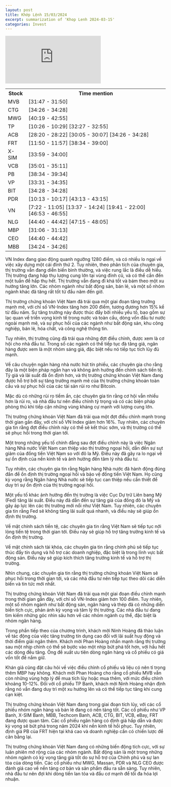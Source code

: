 ```yaml
---
layout: post
title: Khớp Lệnh 15/03/2024
excerpt: summarization of 'Khop Lenh 2024-03-15'
categories: Invest
---
```


<iframe id="player" src="https://www.youtube.com/embed/jU16ZmAnoMA?enablejsapi=1" title="[KHỚP LỆNH 15/03/2024] 2 ĐỈNH?| VTVMoney" frameborder="0" allow="accelerometer; autoplay; clipboard-write; encrypted-media; gyroscope; picture-in-picture; web-share" allowfullscreen></iframe>

<table><tr><th>Stock</th><th>Time mention</th></tr><tr><td scope='row'>MVB</td><td><a onclick='go_to(1907.78)'>[31:47 - 31:50] </a></td></tr><tr><td scope='row'>CTG</td><td><a onclick='go_to(2066.12)'>[34:26 - 34:28] </a></td></tr><tr><td scope='row'>MWG</td><td><a onclick='go_to(2419.44)'>[40:19 - 42:55] </a></td></tr><tr><td scope='row'>TP</td><td><a onclick='go_to(626.26)'>[10:26 - 10:29] </a><a onclick='go_to(1947.84)'>[32:27 - 32:55] </a></td></tr><tr><td scope='row'>ACB</td><td><a onclick='go_to(1700.36)'>[28:20 - 28:22] </a><a onclick='go_to(1805.6)'>[30:05 - 30:07] </a><a onclick='go_to(2066.12)'>[34:26 - 34:28] </a></td></tr><tr><td scope='row'>FRT</td><td><a onclick='go_to(710.64)'>[11:50 - 11:57] </a><a onclick='go_to(2314.16)'>[38:34 - 39:00] </a></td></tr><tr><td scope='row'>X-SIM</td><td><a onclick='go_to(2039.14)'>[33:59 - 34:00] </a></td></tr><tr><td scope='row'>VCB</td><td><a onclick='go_to(2101.24)'>[35:01 - 35:11] </a></td></tr><tr><td scope='row'>PB</td><td><a onclick='go_to(2314.16)'>[38:34 - 39:34] </a></td></tr><tr><td scope='row'>VP</td><td><a onclick='go_to(2011.42)'>[33:31 - 34:35] </a></td></tr><tr><td scope='row'>BIT</td><td><a onclick='go_to(2068.04)'>[34:28 - 34:28] </a></td></tr><tr><td scope='row'>PDR</td><td><a onclick='go_to(613.6)'>[10:13 - 10:17] </a><a onclick='go_to(2593.46)'>[43:13 - 43:15] </a></td></tr><tr><td scope='row'>VN</td><td><a onclick='go_to(442.22)'>[7:22 - 11:05] </a><a onclick='go_to(817.72)'>[13:37 - 14:24] </a><a onclick='go_to(1181.14)'>[19:41 - 22:00] </a><a onclick='go_to(2813.74)'>[46:53 - 46:55] </a></td></tr><tr><td scope='row'>NLG</td><td><a onclick='go_to(2680.1)'>[44:40 - 44:42] </a><a onclick='go_to(2835.7)'>[47:15 - 48:05] </a></td></tr><tr><td scope='row'>MBP</td><td><a onclick='go_to(1866.92)'>[31:06 - 31:13] </a></td></tr><tr><td scope='row'>CEO</td><td><a onclick='go_to(2680.1)'>[44:40 - 44:42] </a></td></tr><tr><td scope='row'>MBB</td><td><a onclick='go_to(2064.08)'>[34:24 - 34:26] </a></td></tr></table>


VN Index đang giao động quanh ngưỡng 1280 điểm, và có nhiều lo ngại về việc xây dựng một cái đỉnh thứ 2. Tuy nhiên, theo phân tích của chuyên gia, thị trường vẫn đang diễn biến bình thường, và việc rung lắc là điều dễ hiểu. Thị trường đang hấp thụ lượng cung lớn tại vùng đỉnh cũ, và có thể cần đến một tuần để hấp thụ hết. Thị trường vẫn đang đi khá tốt và bám theo một xu hướng tăng lớn. Các nhóm ngành như bất động sản, bán lẻ, và một số nhóm ngành khác đã tăng rất tốt từ đầu năm đến giờ.

Thị trường chứng khoán Việt Nam đã trải qua một giai đoạn tăng trưởng mạnh mẽ, với chỉ số VN-Index tăng hơn 200 điểm, tương đương hơn 15% kể từ đầu năm. Sự tăng trưởng này được thúc đẩy bởi nhiều yếu tố, bao gồm sự lạc quan về triển vọng kinh tế trong nước và toàn cầu, dòng vốn đầu tư nước ngoài mạnh mẽ, và sự phục hồi của các ngành như bất động sản, khu công nghiệp, bán lẻ, hóa chất, và công nghệ thông tin.

Tuy nhiên, thị trường cũng đã trải qua những đợt điều chỉnh, được xem là cơ hội cho nhà đầu tư. Trong số các ngành có thể tiếp tục đà tăng giá, ngân hàng được xem là một nhóm sáng giá, đặc biệt nếu nó tiếp tục tích lũy đủ mạnh.

Về câu chuyện ngân hàng nhà nước hút tín phiếu, các chuyên gia cho rằng đây là một biện pháp ngắn hạn và không ảnh hưởng đến chính sách tiền tệ. Tỷ giá và lãi suất đã ổn định hơn, và thị trường chứng khoán Việt Nam đang được hỗ trợ bởi sự tăng trưởng mạnh mẽ của thị trường chứng khoán toàn cầu và sự phục hồi của các tài sản rủi ro như Bitcoin.

Mặc dù có những rủi ro tiềm ẩn, các chuyên gia tin rằng cơ hội vẫn nhiều hơn là rủi ro, và nhà đầu tư nên điều chỉnh tỷ trọng và có các biện pháp phòng thủ khi tiếp cận những vùng kháng cự mạnh với lượng cung lớn.

Thị trường chứng khoán Việt Nam đã trải qua một đợt điều chỉnh mạnh trong thời gian gần đây, với chỉ số VN Index giảm hơn 16%. Tuy nhiên, các chuyên gia tin rằng đợt điều chỉnh này có thể sẽ kết thúc sớm, và thị trường có thể sẽ phục hồi trong thời gian tới.

Một trong những yếu tố chính đằng sau đợt điều chỉnh này là việc Ngân hàng Nhà nước Việt Nam can thiệp vào thị trường ngoại hối, dẫn đến sự sụt giảm của đồng tiền Việt Nam so với đô la Mỹ. Điều này đã gây ra lo ngại về sự ổn định của nền kinh tế và ảnh hưởng đến tâm lý nhà đầu tư.

Tuy nhiên, các chuyên gia tin rằng Ngân hàng Nhà nước đã hành động đúng đắn để ổn định thị trường ngoại hối và bảo vệ đồng tiền Việt Nam. Họ cũng kỳ vọng rằng Ngân hàng Nhà nước sẽ tiếp tục can thiệp nếu cần thiết để duy trì sự ổn định của thị trường ngoại hối.

Một yếu tố khác ảnh hưởng đến thị trường là việc Cục Dự trữ Liên bang Mỹ (Fed) tăng lãi suất. Điều này đã dẫn đến sự tăng giá của đồng đô la Mỹ và gây áp lực lên các thị trường mới nổi như Việt Nam. Tuy nhiên, các chuyên gia tin rằng Fed sẽ không tăng lãi suất quá nhanh, và điều này sẽ giúp ổn định thị trường.

Về mặt chính sách tiền tệ, các chuyên gia tin rằng Việt Nam sẽ tiếp tục nới lỏng tiền tệ trong thời gian tới. Điều này sẽ giúp hỗ trợ tăng trưởng kinh tế và ổn định thị trường.

Về mặt chính sách tài khóa, các chuyên gia tin rằng chính phủ sẽ tiếp tục thúc đẩy tín dụng và hỗ trợ các doanh nghiệp, đặc biệt là trong lĩnh vực bất động sản. Điều này sẽ giúp kích thích tăng trưởng kinh tế và hỗ trợ thị trường.

Nhìn chung, các chuyên gia tin rằng thị trường chứng khoán Việt Nam sẽ phục hồi trong thời gian tới, và các nhà đầu tư nên tiếp tục theo dõi các diễn biến và tin tức mới nhất.

Thị trường chứng khoán Việt Nam đã trải qua một giai đoạn điều chỉnh mạnh trong thời gian gần đây, với chỉ số VN-Index giảm hơn 100 điểm. Tuy nhiên, một số nhóm ngành như bất động sản, ngân hàng và thép đã có những diễn biến tích cực, phản ánh kỳ vọng và tâm lý thị trường. Các nhà đầu tư đang tìm kiếm những góc nhìn sâu hơn về các nhóm ngành cụ thể, đặc biệt là nhóm ngân hàng.

Trong phần tiếp theo của chương trình, khách mời Ninh Hoàng đã thảo luận về tác động của việc tăng trưởng tín dụng cao đối với lãi suất huy động và thời điểm giải ngân thêm. Khách mời Phan Hoàng nhấn mạnh rằng thị trường sau một nhịp chỉnh có thể sẽ bước vào một nhịp bứt phá tốt hơn, với hầu hết các dòng đều tăng. Ông đề xuất ưu tiên dòng ngân hàng và cổ phiếu có giá vốn tốt để nắm giữ.

Khán giả cũng đặt câu hỏi về việc điều chỉnh cổ phiếu và liệu có nên tỉ trọng thêm MBP hay không. Khách mời Phan Hoàng cho rằng cổ phiếu MVB vẫn còn những vùng hợp lý để mua tích lũy hoặc mua thêm, với mức điều chỉnh khoảng 10-12%. Đối với cổ phiếu TP Banh, khách mời Ninh Hoàng nhận định rằng nó vẫn đang duy trì một xu hướng lên và có thể tiếp tục tăng khi cung cạn kiệt.

Thị trường chứng khoán Việt Nam đang trong giai đoạn tích lũy, với các cổ phiếu nhóm ngân hàng và bán lẻ đang có nền tảng tốt. Các cổ phiếu như VP Banh, X-SIM Banh, MBB, Techcom Banh, ACB, CTG, BIT, VCB, eBay, FRT đang được quan tâm. Các cổ phiếu ngân hàng có định giá hấp dẫn và được kỳ vọng sẽ bứt phá trong năm 2024 khi nền kinh tế hồi phục. Tuy nhiên, định giá PB của FRT hiện tại khá cao và doanh nghiệp cần có chiến lược để cân bằng lại.

Thị trường chứng khoán Việt Nam đang có những biến động tích cực, với sự luân phiên mở rộng của các nhóm ngành. Bất động sản là một trong những nhóm ngành có kỳ vọng tăng giá tốt do sự hỗ trợ của Chính phủ và sự lan tỏa của dòng tiền. Các cổ phiếu như MWG, Massan, PDR và NLG CEO được đánh giá cao về nền tảng cơ bản và sản phẩm đầu ra sẵn sàng. Tuy nhiên, nhà đầu tư nên đợi khi dòng tiền lan tỏa và đầu cơ mạnh để tối đa hóa lợi nhuận.
